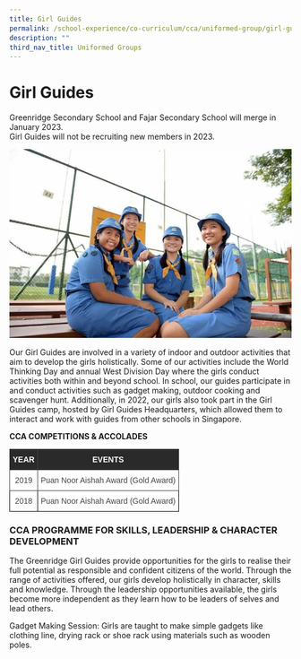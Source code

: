 ```yaml
---
title: Girl Guides
permalink: /school-experience/co-curriculum/cca/uniformed-group/girl-guides/
description: ""
third_nav_title: Uniformed Groups
---
```

# **Girl Guides**

Greenridge Secondary School and Fajar Secondary School will merge in January 2023.  
Girl Guides will not be recruiting new members in 2023.

![](/images/DSC_7917.jpg)

Our Girl Guides are involved in a variety of indoor and outdoor activities that aim to develop the girls holistically. Some of our activities include the World Thinking Day and annual West Division Day where the girls conduct activities both within and beyond school. In school, our guides participate in and conduct activities such as gadget making, outdoor cooking and scavenger hunt. Additionally, in 2022, our girls also took part in the Girl Guides camp, hosted by Girl Guides Headquarters, which allowed them to interact and work with guides from other schools in Singapore.  

**CCA COMPETITIONS & ACCOLADES**

<table style="border-collapse:collapse;border-spacing:0" class="tg"><thead><tr><th style="background-color:#2A2A2A;border-color:#444444;border-style:solid;border-width:1px;color:#FFF;font-family:Arial, sans-serif;font-size:14px;font-weight:bold;overflow:hidden;padding:10px 5px;text-align:center;vertical-align:top;word-break:normal">YEAR</th><th style="background-color:#2A2A2A;border-color:#444444;border-style:solid;border-width:1px;color:#FFF;font-family:Arial, sans-serif;font-size:14px;font-weight:bold;overflow:hidden;padding:10px 5px;text-align:center;vertical-align:top;word-break:normal">EVENTS</th></tr></thead><tbody><tr><td style="background-color:#FFF;border-color:#444444;border-style:solid;border-width:1px;color:#444;font-family:Arial, sans-serif;font-size:14px;overflow:hidden;padding:10px 5px;text-align:center;vertical-align:top;word-break:normal">2019</td><td style="background-color:#FFF;border-color:#444444;border-style:solid;border-width:1px;color:#444;font-family:Arial, sans-serif;font-size:14px;overflow:hidden;padding:10px 5px;text-align:center;vertical-align:top;word-break:normal">Puan Noor Aishah Award (Gold Award)</td></tr><tr><td style="background-color:#FFF;border-color:black;border-style:solid;border-width:1px;color:#444;font-family:Arial, sans-serif;font-size:14px;overflow:hidden;padding:10px 5px;text-align:center;vertical-align:top;word-break:normal">2018</td><td style="background-color:#FFF;border-color:black;border-style:solid;border-width:1px;color:#444;font-family:Arial, sans-serif;font-size:14px;overflow:hidden;padding:10px 5px;text-align:center;vertical-align:top;word-break:normal">Puan Noor Aishah Award (Gold Award)</td></tr></tbody></table>


### CCA PROGRAMME FOR SKILLS, LEADERSHIP & CHARACTER DEVELOPMENT

The Greenridge Girl Guides provide opportunities for the girls to realise their full potential as responsible and confident citizens of the world. Through the range of activities offered, our girls develop holistically in character, skills and knowledge. Through the leadership opportunities available, the girls become more independent as they learn how to be leaders of selves and lead others.

Gadget Making Session: Girls are taught to make simple gadgets like clothing line, drying rack or shoe rack using materials such as wooden poles.